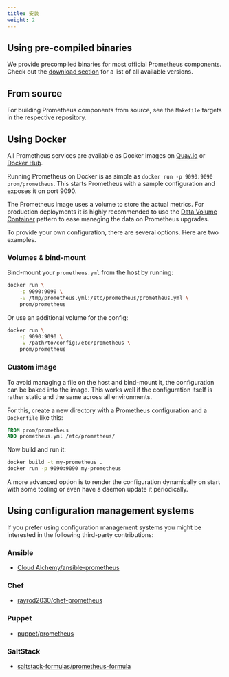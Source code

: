 ```yaml
---
title: 安装
weight: 2
---
```


## Using pre-compiled binaries

We provide precompiled binaries for most official Prometheus components. Check
out the [download section](https://prometheus.io/download) for a list of all
available versions.

## From source

For building Prometheus components from source, see the `Makefile` targets in
the respective repository.

## Using Docker

All Prometheus services are available as Docker images on
[Quay.io](https://quay.io/repository/prometheus/prometheus) or
[Docker Hub](https://hub.docker.com/r/prom/prometheus/).

Running Prometheus on Docker is as simple as `docker run -p 9090:9090 prom/prometheus`. This starts Prometheus with a sample
configuration and exposes it on port 9090.

The Prometheus image uses a volume to store the actual metrics. For
production deployments it is highly recommended to use the
[Data Volume Container](https://docs.docker.com/engine/admin/volumes/volumes/)
pattern to ease managing the data on Prometheus upgrades.

To provide your own configuration, there are several options. Here are
two examples.

### Volumes & bind-mount

Bind-mount your `prometheus.yml` from the host by running:

```bash
docker run \
    -p 9090:9090 \
    -v /tmp/prometheus.yml:/etc/prometheus/prometheus.yml \
    prom/prometheus
```

Or use an additional volume for the config:

```bash
docker run \
    -p 9090:9090 \
    -v /path/to/config:/etc/prometheus \
    prom/prometheus
```

### Custom image

To avoid managing a file on the host and bind-mount it, the
configuration can be baked into the image. This works well if the
configuration itself is rather static and the same across all
environments.

For this, create a new directory with a Prometheus configuration and a
`Dockerfile` like this:

```Dockerfile
FROM prom/prometheus
ADD prometheus.yml /etc/prometheus/
```

Now build and run it:

```bash
docker build -t my-prometheus .
docker run -p 9090:9090 my-prometheus
```

A more advanced option is to render the configuration dynamically on start
with some tooling or even have a daemon update it periodically.

## Using configuration management systems

If you prefer using configuration management systems you might be interested in
the following third-party contributions:

### Ansible

- [Cloud Alchemy/ansible-prometheus](https://github.com/cloudalchemy/ansible-prometheus)

### Chef

- [rayrod2030/chef-prometheus](https://github.com/rayrod2030/chef-prometheus)

### Puppet

- [puppet/prometheus](https://forge.puppet.com/puppet/prometheus)

### SaltStack

- [saltstack-formulas/prometheus-formula](https://github.com/saltstack-formulas/prometheus-formula)
